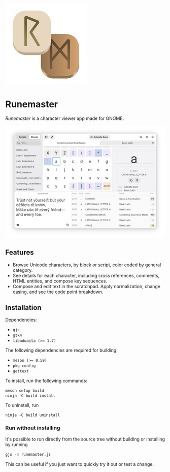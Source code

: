 <img src="io.github.johnfactotum.Runemaster.svg">

# Runemaster

*Runemaster* is a character viewer app made for GNOME.

<img src="screenshot.png" alt="Screenshot">

## Features

- Browse Unicode characters, by block or script, color coded by general category.
- See details for each character, including cross references, comments, HTML entities, and compose key sequences.
- Compose and edit text in the scratchpad. Apply normalization, change casing, and see the code point breakdown.

## Installation

Dependencies:

- `gjs`
- `gtk4`
- `libadwaita (>= 1.7)`

The following dependencies are required for building:

- `meson (>= 0.59)`
- `pkg-config`
- `gettext`

To install, run the following commands:

```
meson setup build
ninja -C build install
```

To uninstall, run

```
ninja -C build uninstall
```


### Run without installing

It's possible to run directly from the source tree without building or installing by running

```bash
gjs -m runemaster.js
```

This can be useful if you just want to quickly try it out or test a change.
